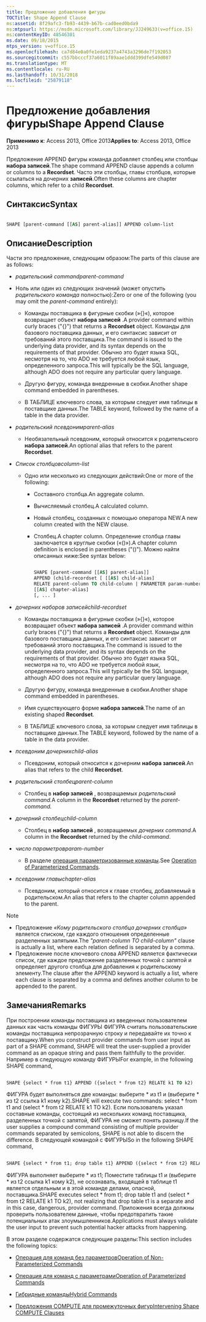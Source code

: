 ```yaml
---
title: Предложение добавления фигуры
TOCTitle: Shape Append Clause
ms:assetid: 8f29afc3-fb93-4439-b67b-cad0eed0bda9
ms:mtpsurl: https://msdn.microsoft.com/library/JJ249633(v=office.15)
ms:contentKeyID: 48546301
ms.date: 09/18/2015
mtps_version: v=office.15
ms.openlocfilehash: ca7d84e0a0fe1eda9237a4743a3296de7f192053
ms.sourcegitcommit: c557bbcccf37a6011f89aae1ddd399dfe549d087
ms.translationtype: MT
ms.contentlocale: ru-RU
ms.lasthandoff: 10/31/2018
ms.locfileid: "25879118"
---
```

# <a name="shape-append-clause"></a><span data-ttu-id="c242d-102">Предложение добавления фигуры</span><span class="sxs-lookup"><span data-stu-id="c242d-102">Shape Append Clause</span></span>


<span data-ttu-id="c242d-103">**Применимо к**: Access 2013, Office 2013</span><span class="sxs-lookup"><span data-stu-id="c242d-103">**Applies to**: Access 2013, Office 2013</span></span>

<span data-ttu-id="c242d-104">Предложение APPEND фигуры команда добавляет столбец или столбцы **набора записей**.</span><span class="sxs-lookup"><span data-stu-id="c242d-104">The shape command APPEND clause appends a column or columns to a **Recordset**.</span></span> <span data-ttu-id="c242d-105">Часто эти столбцы, главы столбцов, которые ссылаться на дочерних **записей**.</span><span class="sxs-lookup"><span data-stu-id="c242d-105">Often these columns are chapter columns, which refer to a child **Recordset**.</span></span>

## <a name="syntax"></a><span data-ttu-id="c242d-106">Синтаксис</span><span class="sxs-lookup"><span data-stu-id="c242d-106">Syntax</span></span>

```vb 
 
SHAPE [parent-command [[AS] parent-alias]] APPEND column-list
```

## <a name="description"></a><span data-ttu-id="c242d-107">Описание</span><span class="sxs-lookup"><span data-stu-id="c242d-107">Description</span></span>

<span data-ttu-id="c242d-108">Части это предложение, следующим образом:</span><span class="sxs-lookup"><span data-stu-id="c242d-108">The parts of this clause are as follows:</span></span>

- <span data-ttu-id="c242d-109">*родительский command*</span><span class="sxs-lookup"><span data-stu-id="c242d-109">*parent-command*</span></span>

- <span data-ttu-id="c242d-110">Ноль или один из следующих значений (может опустить *родительского команда* полностью):</span><span class="sxs-lookup"><span data-stu-id="c242d-110">Zero or one of the following (you may omit the *parent-command* entirely):</span></span>
    
  - <span data-ttu-id="c242d-111">Команды поставщика в фигурные скобки (»{}«), которое возвращает объект **набора записей** .</span><span class="sxs-lookup"><span data-stu-id="c242d-111">A provider command within curly braces ("{}") that returns a **Recordset** object.</span></span> <span data-ttu-id="c242d-112">Команды для базового поставщика данных, и его синтаксис зависит от требований этого поставщика.</span><span class="sxs-lookup"><span data-stu-id="c242d-112">The command is issued to the underlying data provider, and its syntax depends on the requirements of that provider.</span></span> <span data-ttu-id="c242d-113">Обычно это будет языка SQL, несмотря на то, что ADO не требуется любой язык, определенного запроса.</span><span class="sxs-lookup"><span data-stu-id="c242d-113">This will typically be the SQL language, although ADO does not require any particular query language.</span></span>
    
  - <span data-ttu-id="c242d-114">Другую фигуру, команда внедренные в скобки.</span><span class="sxs-lookup"><span data-stu-id="c242d-114">Another shape command embedded in parentheses.</span></span>
    
  - <span data-ttu-id="c242d-115">В ТАБЛИЦЕ ключевого слова, за которым следует имя таблицы в поставщике данных.</span><span class="sxs-lookup"><span data-stu-id="c242d-115">The TABLE keyword, followed by the name of a table in the data provider.</span></span>

- <span data-ttu-id="c242d-116">*родительский псевдоним*</span><span class="sxs-lookup"><span data-stu-id="c242d-116">*parent-alias*</span></span>

  - <span data-ttu-id="c242d-117">Необязательный псевдоним, который относится к родительского **набора записей**.</span><span class="sxs-lookup"><span data-stu-id="c242d-117">An optional alias that refers to the parent **Recordset**.</span></span>

- <span data-ttu-id="c242d-118">*Список столбцов*</span><span class="sxs-lookup"><span data-stu-id="c242d-118">*column-list*</span></span>

  - <span data-ttu-id="c242d-119">Одно или несколько из следующих действий:</span><span class="sxs-lookup"><span data-stu-id="c242d-119">One or more of the following:</span></span>
    
    - <span data-ttu-id="c242d-120">Составного столбца.</span><span class="sxs-lookup"><span data-stu-id="c242d-120">An aggregate column.</span></span>
    
    - <span data-ttu-id="c242d-121">Вычисляемый столбец.</span><span class="sxs-lookup"><span data-stu-id="c242d-121">A calculated column.</span></span>
    
    - <span data-ttu-id="c242d-122">Новый столбец, созданных с помощью оператора NEW.</span><span class="sxs-lookup"><span data-stu-id="c242d-122">A new column created with the NEW clause.</span></span>
    
    - <span data-ttu-id="c242d-123">Столбец.</span><span class="sxs-lookup"><span data-stu-id="c242d-123">A chapter column.</span></span> <span data-ttu-id="c242d-124">Определение столбца главы заключается в круглые скобки («()»).</span><span class="sxs-lookup"><span data-stu-id="c242d-124">A chapter column definition is enclosed in parentheses ("()").</span></span> <span data-ttu-id="c242d-125">Можно найти описанных ниже:</span><span class="sxs-lookup"><span data-stu-id="c242d-125">See syntax below:</span></span>


        ```vb 
        
        SHAPE [parent-command [[AS] parent-alias]] 
        APPEND (child-recordset [ [[AS] child-alias] 
        RELATE parent-column TO child-column | PARAMETER param-number, ... ]) 
        [[AS] chapter-alias] 
        [, ... ] 
        ```

- <span data-ttu-id="c242d-126">*дочерних наборов записей*</span><span class="sxs-lookup"><span data-stu-id="c242d-126">*child-recordset*</span></span>

  - <span data-ttu-id="c242d-127">Команды поставщика в фигурные скобки (»{}«), которое возвращает объект **набора записей** .</span><span class="sxs-lookup"><span data-stu-id="c242d-127">A provider command within curly braces ("{}") that returns a **Recordset** object.</span></span> <span data-ttu-id="c242d-128">Команды для базового поставщика данных, и его синтаксис зависит от требований этого поставщика.</span><span class="sxs-lookup"><span data-stu-id="c242d-128">The command is issued to the underlying data provider, and its syntax depends on the requirements of that provider.</span></span> <span data-ttu-id="c242d-129">Обычно это будет языка SQL, несмотря на то, что ADO не требуется любой язык, определенного запроса.</span><span class="sxs-lookup"><span data-stu-id="c242d-129">This will typically be the SQL language, although ADO does not require any particular query language.</span></span>
    
  - <span data-ttu-id="c242d-130">Другую фигуру, команда внедренные в скобки.</span><span class="sxs-lookup"><span data-stu-id="c242d-130">Another shape command embedded in parentheses.</span></span>
    
  - <span data-ttu-id="c242d-131">Имя существующего форме **набора записей**.</span><span class="sxs-lookup"><span data-stu-id="c242d-131">The name of an existing shaped **Recordset**.</span></span>
    
  - <span data-ttu-id="c242d-132">В ТАБЛИЦЕ ключевого слова, за которым следует имя таблицы в поставщике данных.</span><span class="sxs-lookup"><span data-stu-id="c242d-132">The TABLE keyword, followed by the name of a table in the data provider.</span></span>

- <span data-ttu-id="c242d-133">*псевдоним дочерних*</span><span class="sxs-lookup"><span data-stu-id="c242d-133">*child-alias*</span></span>

  - <span data-ttu-id="c242d-134">Псевдоним, который относится к дочерним **набора записей**.</span><span class="sxs-lookup"><span data-stu-id="c242d-134">An alias that refers to the child **Recordset**.</span></span>

- <span data-ttu-id="c242d-135">*родительский столбец*</span><span class="sxs-lookup"><span data-stu-id="c242d-135">*parent-column*</span></span>

  - <span data-ttu-id="c242d-136">Столбец в **набор записей** , возвращаемых *родительский command.*</span><span class="sxs-lookup"><span data-stu-id="c242d-136">A column in the **Recordset** returned by the *parent-command.*</span></span>

- <span data-ttu-id="c242d-137">*дочерний столбец*</span><span class="sxs-lookup"><span data-stu-id="c242d-137">*child-column*</span></span>

  - <span data-ttu-id="c242d-138">Столбец в **набор записей** , возвращаемых *дочерних command*.</span><span class="sxs-lookup"><span data-stu-id="c242d-138">A column in the **Recordset** returned by the *child-command*.</span></span>

- <span data-ttu-id="c242d-139">*число параметров*</span><span class="sxs-lookup"><span data-stu-id="c242d-139">*param-number*</span></span>

  - <span data-ttu-id="c242d-140">В разделе [операция параметризованные команды](operation-of-parameterized-commands.md).</span><span class="sxs-lookup"><span data-stu-id="c242d-140">See [Operation of Parameterized Commands](operation-of-parameterized-commands.md).</span></span>

- <span data-ttu-id="c242d-141">*псевдоним главы*</span><span class="sxs-lookup"><span data-stu-id="c242d-141">*chapter-alias*</span></span>

  - <span data-ttu-id="c242d-142">Псевдоним, который относится к главе столбец, добавляемый в родительском.</span><span class="sxs-lookup"><span data-stu-id="c242d-142">An alias that refers to the chapter column appended to the parent.</span></span>


> [!NOTE]
> - <span data-ttu-id="c242d-143">Предложение _«Кому родительского столбца дочерних столбца»_ является списком, где каждого отношения определенные разделенных запятыми.</span><span class="sxs-lookup"><span data-stu-id="c242d-143">The _"parent-column TO child-column"_ clause is actually a list, where each relation defined is separated by a comma.</span></span>
> - <span data-ttu-id="c242d-144">Предложение после ключевого слова APPEND является фактически список, где каждое предложение разделенных точкой с запятой и определяет другого столбца для добавления к родительскому элементу.</span><span class="sxs-lookup"><span data-stu-id="c242d-144">The clause after the APPEND keyword is actually a list, where each clause is separated by a comma and defines another column to be appended to the parent.</span></span>



## <a name="remarks"></a><span data-ttu-id="c242d-145">Замечания</span><span class="sxs-lookup"><span data-stu-id="c242d-145">Remarks</span></span>

<span data-ttu-id="c242d-146">При построении команды поставщика из введенных пользователем данных как часть команды ФИГУРЫ ФИГУРА считать пользовательские команды поставщика непрозрачную строку и передавайте их точно к поставщику.</span><span class="sxs-lookup"><span data-stu-id="c242d-146">When you construct provider commands from user input as part of a SHAPE command, SHAPE will treat the user-supplied a provider command as an opaque string and pass them faithfully to the provider.</span></span> <span data-ttu-id="c242d-147">Например в следующую команду ФИГУРЫ</span><span class="sxs-lookup"><span data-stu-id="c242d-147">For example, in the following SHAPE command,</span></span>

```vb 
 
SHAPE {select * from t1} APPEND ({select * from t2} RELATE k1 TO k2) 
```

<span data-ttu-id="c242d-148">ФИГУРА будет выполняться две команды: выберите \* из t1 и (выберите \* из t2 ссылка k1 кому k2).</span><span class="sxs-lookup"><span data-stu-id="c242d-148">SHAPE will execute two commands: select \* from t1 and (select \* from t2 RELATE k1 TO k2).</span></span> <span data-ttu-id="c242d-149">Если пользователь указал составные команды, состоящий из нескольких команд поставщика, разделенных точкой с запятой, ФИГУРА не сможет понять разницу.</span><span class="sxs-lookup"><span data-stu-id="c242d-149">If the user supplies a compound command consisting of multiple provider commands separated by semicolons, SHAPE is not able to discern the difference.</span></span> <span data-ttu-id="c242d-150">В следующей командой с ФИГУРЫ</span><span class="sxs-lookup"><span data-stu-id="c242d-150">So in the following SHAPE command,</span></span>

```vb 
 
SHAPE {select * from t1; drop table t1} APPEND ({select * from t2} RELATE k1 TO k2) 
```

<span data-ttu-id="c242d-151">ФИГУРА выполняет выберите \* из t1; Поместите таблицы t1 и (выберите \* из t2 ссылка k1 кому k2), не осознавать, входящей в таблице t1 является отдельным и в этой команде делами, опасной, поставщика.</span><span class="sxs-lookup"><span data-stu-id="c242d-151">SHAPE executes select \* from t1; drop table t1 and (select \* from t2 RELATE k1 TO k2), not realizing that drop table t1 is a separate and in this case, dangerous, provider command.</span></span> <span data-ttu-id="c242d-152">Приложения всегда должны проверить пользователем данные, чтобы предотвратить такие потенциальных атак злоумышленников.</span><span class="sxs-lookup"><span data-stu-id="c242d-152">Applications must always validate the user input to prevent such potential hacker attacks from happening.</span></span>

<span data-ttu-id="c242d-153">В этом разделе содержатся следующие разделы:</span><span class="sxs-lookup"><span data-stu-id="c242d-153">This section includes the following topics:</span></span>

- [<span data-ttu-id="c242d-154">Операция для команд без параметров</span><span class="sxs-lookup"><span data-stu-id="c242d-154">Operation of Non-Parameterized Commands</span></span>](operation-of-non-parameterized-commands.md)

- [<span data-ttu-id="c242d-155">Операция для команд с параметрами</span><span class="sxs-lookup"><span data-stu-id="c242d-155">Operation of Parameterized Commands</span></span>](operation-of-parameterized-commands.md)

- [<span data-ttu-id="c242d-156">Гибридные команды</span><span class="sxs-lookup"><span data-stu-id="c242d-156">Hybrid Commands</span></span>](hybrid-commands.md)

- [<span data-ttu-id="c242d-157">Предложения COMPUTE для промежуточных фигур</span><span class="sxs-lookup"><span data-stu-id="c242d-157">Intervening Shape COMPUTE Clauses</span></span>](intervening-shape-compute-clauses.md)